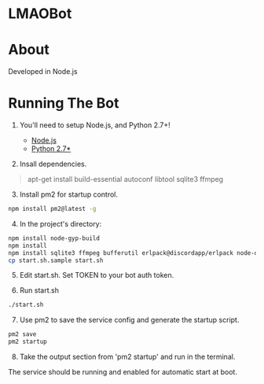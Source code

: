 LMAOBot
=======

# About

Developed in Node.js

# Running The Bot
1. You'll need to setup Node.js, and Python 2.7+!

	* [Node.js](https://nodejs.org/en/)
	* [Python 2.7*](https://www.python.org/)

2. Insall dependencies.

> apt-get install build-essential autoconf libtool sqlite3 ffmpeg

3. Install pm2 for startup control.

```sh
npm install pm2@latest -g
```

4. In the project's directory:

```sh
npm install node-gyp-build
npm install
npm install sqlite3 ffmpeg bufferutil erlpack@discordapp/erlpack node-opus opusscript sodium libsodium-wrappers uws
cp start.sh.sample start.sh
```
5. Edit start.sh. Set TOKEN to your bot auth token.

6. Run start.sh

```sh
./start.sh
```

7. Use pm2 to save the service config and generate the startup script.

```sh
pm2 save
pm2 startup
```

8. Take the output section from 'pm2 startup' and run in the terminal.

The service should be running and enabled for automatic start at boot.
